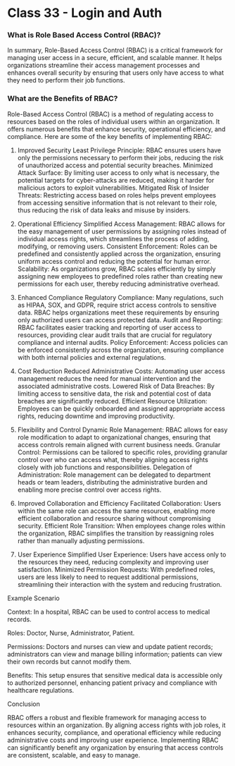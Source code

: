 # Class 33 - Login and Auth

### What is Role Based Access Control (RBAC)?
In summary, Role-Based Access Control (RBAC) is a critical framework for managing user access in a secure, efficient, and scalable manner. It helps organizations streamline their access management processes and enhances overall security by ensuring that users only have access to what they need to perform their job functions.

### What are the Benefits of RBAC?
Role-Based Access Control (RBAC) is a method of regulating access to resources based on the roles of individual users within an organization. It offers numerous benefits that enhance security, operational efficiency, and compliance. Here are some of the key benefits of implementing RBAC:

1. Improved Security
Least Privilege Principle: RBAC ensures users have only the permissions necessary to perform their jobs, reducing the risk of unauthorized access and potential security breaches.
Minimized Attack Surface: By limiting user access to only what is necessary, the potential targets for cyber-attacks are reduced, making it harder for malicious actors to exploit vulnerabilities.
Mitigated Risk of Insider Threats: Restricting access based on roles helps prevent employees from accessing sensitive information that is not relevant to their role, thus reducing the risk of data leaks and misuse by insiders.

2. Operational Efficiency
Simplified Access Management: RBAC allows for the easy management of user permissions by assigning roles instead of individual access rights, which streamlines the process of adding, modifying, or removing users.
Consistent Enforcement: Roles can be predefined and consistently applied across the organization, ensuring uniform access control and reducing the potential for human error.
Scalability: As organizations grow, RBAC scales efficiently by simply assigning new employees to predefined roles rather than creating new permissions for each user, thereby reducing administrative overhead.

3. Enhanced Compliance
Regulatory Compliance: Many regulations, such as HIPAA, SOX, and GDPR, require strict access controls to sensitive data. RBAC helps organizations meet these requirements by ensuring only authorized users can access protected data.
Audit and Reporting: RBAC facilitates easier tracking and reporting of user access to resources, providing clear audit trails that are crucial for regulatory compliance and internal audits.
Policy Enforcement: Access policies can be enforced consistently across the organization, ensuring compliance with both internal policies and external regulations.

4. Cost Reduction
Reduced Administrative Costs: Automating user access management reduces the need for manual intervention and the associated administrative costs.
Lowered Risk of Data Breaches: By limiting access to sensitive data, the risk and potential cost of data breaches are significantly reduced.
Efficient Resource Utilization: Employees can be quickly onboarded and assigned appropriate access rights, reducing downtime and improving productivity.

5. Flexibility and Control
Dynamic Role Management: RBAC allows for easy role modification to adapt to organizational changes, ensuring that access controls remain aligned with current business needs.
Granular Control: Permissions can be tailored to specific roles, providing granular control over who can access what, thereby aligning access rights closely with job functions and responsibilities.
Delegation of Administration: Role management can be delegated to department heads or team leaders, distributing the administrative burden and enabling more precise control over access rights.

6. Improved Collaboration and Efficiency
Facilitated Collaboration: Users within the same role can access the same resources, enabling more efficient collaboration and resource sharing without compromising security.
Efficient Role Transition: When employees change roles within the organization, RBAC simplifies the transition by reassigning roles rather than manually adjusting permissions.

7. User Experience
Simplified User Experience: Users have access only to the resources they need, reducing complexity and improving user satisfaction.
Minimized Permission Requests: With predefined roles, users are less likely to need to request additional permissions, streamlining their interaction with the system and reducing frustration.

Example Scenario

Context: In a hospital, RBAC can be used to control access to medical records.

Roles: Doctor, Nurse, Administrator, Patient.

Permissions: Doctors and nurses can view and update patient records; administrators can view and manage billing information; patients can view their own records but cannot modify them.

Benefits: This setup ensures that sensitive medical data is accessible only to authorized personnel, enhancing patient privacy and compliance with healthcare regulations.

Conclusion

RBAC offers a robust and flexible framework for managing access to resources within an organization. By aligning access rights with job roles, it enhances security, compliance, and operational efficiency while reducing administrative costs and improving user experience. Implementing RBAC can significantly benefit any organization by ensuring that access controls are consistent, scalable, and easy to manage.






